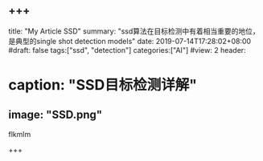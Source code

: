 +++
---
title: "My Article SSD"
summary: "ssd算法在目标检测中有着相当重要的地位，是典型的single shot detection models"
date: 2019-07-14T17:28:02+08:00
#draft: false
tags:["ssd", "detection"]
categories:["AI"]
#view: 2
header:
#  caption: "SSD目标检测详解"
  image: "SSD.png"
---

flkmlm

+++